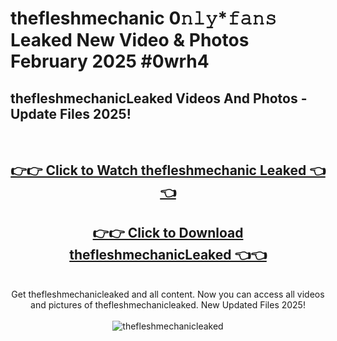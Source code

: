 # thefleshmechanic 0𝚗𝚕𝚢*𝚏𝚊𝚗𝚜 Leaked New Video & Photos February 2025 #0wrh4

<h2>thefleshmechanicLeaked Videos And Photos - Update Files 2025!</h2>
<br>
<div align="center">
<h2><a href="https://mediaupload.pro?title=thefleshmechanic&ref=11F" rel="nofollow">👉👉 Click to Watch thefleshmechanic Leaked 👈👈</a></h2>
<h2><a href="https://mediaupload.pro?title=thefleshmechanic&ref=11F" rel="nofollow">👉👉 Click to Download thefleshmechanicLeaked 👈👈</a></h2>
<br>
Get thefleshmechanicleaked and all content. Now you can access all videos and pictures of thefleshmechanicleaked. New Updated Files 2025!
<br>
<br>
<a href="https://mediaupload.pro?title=thefleshmechanic&ref=11F" rel="nofollow" data-target="animated-image.originalLink"><img src="https://i.ibb.co/Gkj2r4b/banner.png" alt="thefleshmechanicleaked" style="max-width: 100%; display: inline-block;" data-target="animated-image.originalImage"></a>
</div>
<br>

